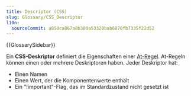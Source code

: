 ```yaml
---
title: Descriptor (CSS)
slug: Glossary/CSS_Descriptor
l10n:
  sourceCommit: a850ca867a8b380a53320bab6870fb7335f22d52
---
```


{{GlossarySidebar}}

Ein **CSS-Deskriptor** definiert die Eigenschaften einer [At-Regel](/de/docs/Web/CSS/CSS_syntax/At-rule). At-Regeln können einen oder mehrere Deskriptoren haben. Jeder Deskriptor hat:

- Einen Namen
- Einen Wert, der die Komponentenwerte enthält
- Ein "!important"-Flag, das im Standardzustand nicht gesetzt ist
